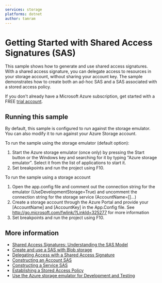 ```yaml
---
services: storage
platforms: dotnet
author: tamram
---
```


# Getting Started with Shared Access Signatures (SAS)

This sample shows how to generate and use shared access signatures. With a shared access signature, you can delegate access to resources in your storage account, without sharing your account key. The sample demonstrates how to create both an ad-hoc SAS and a SAS associated with a stored access policy.

If you don't already have a Microsoft Azure subscription, get started with a FREE <a href="http://go.microsoft.com/fwlink/?LinkId=330212">trial account</a>.

## Running this sample

By default, this sample is configured to run against the storage emulator. You can also modify it to run against your Azure Storage account.

To run the sample using the storage emulator (default option):

1. Start the Azure storage emulator (once only) by pressing the Start button or the Windows key and searching for it
by typing "Azure storage emulator". Select it from the list of applications to start it.
2. Set breakpoints and run the project using F10. 

To run the sample using a storage account

1. Open the app.config file and comment out the connection string for the emulator (UseDevelopmentStorage=True) and
uncomment the connection string for the storage service (AccountName=[]...)
2. Create a storage account through the Azure Portal and provide your [AccountName] and [AccountKey] in 
the App.Config file. See http://go.microsoft.com/fwlink/?LinkId=325277 for more information
3. Set breakpoints and run the project using F10. 

## More information
- [Shared Access Signatures: Understanding the SAS Model](https://azure.microsoft.com/documentation/articles/storage-dotnet-shared-access-signature-part-1/)
- [Create and use a SAS with Blob storage](https://azure.microsoft.com/documentation/articles/storage-dotnet-shared-access-signature-part-2/)
- [Delegating Access with a Shared Access Signature](https://msdn.microsoft.com/library/ee395415.aspx)
- [Constructing an Account SAS](https://msdn.microsoft.com/library/mt584140.aspx)
- [Constructing a Service SAS](https://msdn.microsoft.com/library/dn140255.aspx)
- [Establishing a Stored Access Policy](https://msdn.microsoft.com/library/dn140257.aspx)
- [Use the Azure storage emulator for Development and Testing](https://azure.microsoft.com/documentation/articles/storage-use-emulator/)
